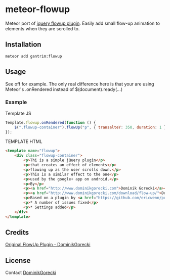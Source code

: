 # meteor-flowup

Meteor port of [jquery flowup plugin](https://github.com/DominikGorecki/flowup). Easily add small flow-up animation to elements when they are scrolled to.

## Installation
```
meteor add gantrim:flowup
```


## Usage

See off for example. The only real difference here is that your are using Meteor's .onRendered instead of $(document).ready(...)

### Example
Template JS
```javascript
Template.flowup.onRendered(function () {
    $(".flowup-container").flowUp("p", { transalteY: 350, duration: 1 });
});
```

TEMPLATE HTML
```html
<template name="flowup">
    <div class="flowup-container">
        <p>Thi is a simple jQuery plugin</p>
        <p>that creates an effect of elements</p>
        <p>flowing up as the user scrolls down.</p>
        <p>This is a similar effect to the one</p>
        <p>used by the google+ app on android.</p>
        <p>By</p>
        <p><a href="http://www.dominikgorecki.com">Dominik Gorecki</a></p>
        <p><a href="http://www.dominikgorecki.com/download/flow-up/">Documentation / Download</a></p>
        <p>Based on a plugin by <a href="https://github.com/ericwenn/pullupscroll">Eric Wenn</a></p>
        <p>* A number of issues fixed</p>
        <p>* Settings added</p>
    </div>
</template>
```

## Credits
[Original FlowUp Plugin - DominikGorecki](https://github.com/DominikGorecki/flowup)

## License
Contact [DominikGorecki](https://github.com/DominikGorecki/flowup)